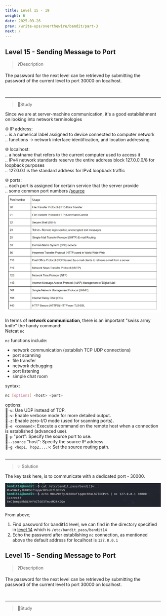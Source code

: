 ```yaml
---
title: Level 15 - 19
weight: 6
date: 2025-03-26
prev: /write-ups/overthewire/bandit/part-3
next: /
---
```


## Level 15 - Sending Message to Port

> ❓Description  

The password for the next level can be retrieved by submitting the password of the current level to port 30000 on localhost.

<br>

---
> 📔Study

Since we are at server-machine communication, it's a good establishment on looking into network terminologies

🌐 IP address:  
.. is a numerical label assigned to device connected to computer network  
.. functions -> network interface identification, and location addressing

🌐 localhost:  
.. a hostname that refers to the current computer used to access it  
.. IPv4 network standards reserve the entire address block 127.0.0.0/8 for loopback purposes  
.. 127.0.0.1 is the standard address for IPv4 loopback traffic

🌐 ports:  
.. each port is assigned for certain service that the server provide  
.. some common port numbers /[source](https://opensource.com/article/18/10/common-network-ports)
![img](bandit15-1.jpg)


In terms of **network communication**, there is an important "swiss army knife" the handy command:  
Netcat `nc`  

`nc` functions include:
- network communication (establish TCP UDP connections)
- port scanning
- file transfer
- network debugging
- port listening
- simple chat room

syntax:
```bash
nc [options] <host> <port>
```

options:  
🚩`-u`: Use UDP instead of TCP.   
🚩`-v`: Enable verbose mode for more detailed output.   
🚩`-z`: Enable zero-I/O mode (used for scanning ports).   
🚩`-e <command>`: Execute a command on the remote host when a connection is established (advanced use).   
🚩`-p` "port": Specify the source port to use.   
🚩`--source` "host": Specify the source IP address.   
🚩`-g <hop1, hop2,...>`: Set the source routing path.   
<br>

---
> 💡 Solution

The key task here, is to communicate with a dedicated port - 30000.

![img](bandit15-2.jpg)

From above;  
1. Find password for bandit14 level, we can find in the directory specified in [level 14](part-4.md) which is `/etc/bandit_pass/bandit14`
2. Echo the password after establishing `nc` connection, as mentioned above the default address for localhost is `127.0.0.1`


## Level 15 - Sending Message to Port

> ❓Description  

The password for the next level can be retrieved by submitting the password of the current level to port 30000 on localhost.

<br>

---
> 📔Study
